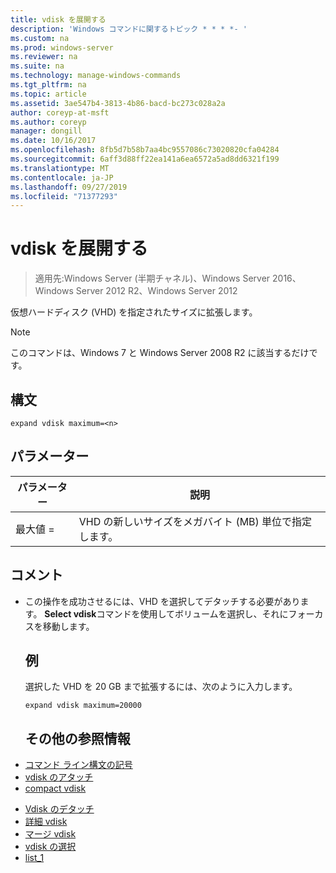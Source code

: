 ```yaml
---
title: vdisk を展開する
description: 'Windows コマンドに関するトピック * * * *- '
ms.custom: na
ms.prod: windows-server
ms.reviewer: na
ms.suite: na
ms.technology: manage-windows-commands
ms.tgt_pltfrm: na
ms.topic: article
ms.assetid: 3ae547b4-3813-4b86-bacd-bc273c028a2a
author: coreyp-at-msft
ms.author: coreyp
manager: dongill
ms.date: 10/16/2017
ms.openlocfilehash: 8fb5d7b58b7aa4bc9557086c73020820cfa04284
ms.sourcegitcommit: 6aff3d88ff22ea141a6ea6572a5ad8dd6321f199
ms.translationtype: MT
ms.contentlocale: ja-JP
ms.lasthandoff: 09/27/2019
ms.locfileid: "71377293"
---
```

# <a name="expand-vdisk"></a>vdisk を展開する

>適用先:Windows Server (半期チャネル)、Windows Server 2016、Windows Server 2012 R2、Windows Server 2012

仮想ハードディスク (VHD) を指定されたサイズに拡張します。
> [!NOTE]
> このコマンドは、Windows 7 と Windows Server 2008 R2 に該当するだけです。
> ## <a name="syntax"></a>構文
> ```
> expand vdisk maximum=<n>
> ```
> ## <a name="parameters"></a>パラメーター
> 
> |  パラメーター  |                      説明                      |
> |-------------|-------------------------------------------------------|
> | 最大値 = <n> | VHD の新しいサイズをメガバイト (MB) 単位で指定します。 |
> 
> ## <a name="remarks"></a>コメント
> - この操作を成功させるには、VHD を選択してデタッチする必要があります。 **Select vdisk**コマンドを使用してボリュームを選択し、それにフォーカスを移動します。
>   ## <a name="BKMK_Examples"></a>例
>   選択した VHD を 20 GB まで拡張するには、次のように入力します。
>   ```
>   expand vdisk maximum=20000
>   ```
>   ## <a name="additional-references"></a>その他の参照情報
> - [コマンド ライン構文の記号](command-line-syntax-key.md)
> - [vdisk のアタッチ](attach-vdisk.md)
> - [compact vdisk](compact-vdisk.md)

-   [Vdisk のデタッチ](detach-vdisk.md)
-   [詳細 vdisk](detail-vdisk.md)
-   [マージ vdisk](merge-vdisk.md)
-   [vdisk の選択](select-vdisk.md)
-   [list_1](list_1.md)
